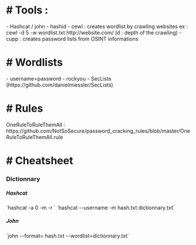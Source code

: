 <h1># Tools :</h1>  
- Hashcat / john      
- hashid  
- cewl : creates wordlist by crawling websites 
ex : cewl -d 5 -w wordlist.txt http://website.com/  
(d : depth of the crawling)  
- cupp : creates password lists from OSINT informations  
  
<h1># Wordlists</h1>  
- username=password  
- rockyou  
- SecLists (https://github.com/danielmiessler/SecLists)  
    
<h1># Rules</h1>   
OneRuleToRuleThemAll : https://github.com/NotSoSecure/password_cracking_rules/blob/master/OneRuleToRuleThemAll.rule  
  
<h1># Cheatsheet</h1>  
<h3>Dictionnary</h3>  
<h5>Hashcat</h5>  
`hashcat -a 0 -m <hash_type> <hash> <wordlist> -r <rule>`  
`hashcat --username -m <mode> hash.txt dictionnary.txt`  
<h5>John</h5>  
`john --format=<format> hash.txt --wordlist=dictionnary.txt`  
